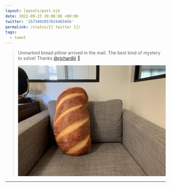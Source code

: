 ```yaml
---
layout: layouts/post.njk
date: 2022-09-23 20:08:06 +00:00
twitter: '1573403857824403456'
permalink: /status/{{ twitter }}/
tags: 
  - tweet
---
```


> Unmarked bread pillow arrived in the mail. The best kind of mystery to solve! Thanks [@richardiii](https://twitter.com/richardiii) 🤩 
> 
> ![an armchair with a big pillow that looks just like a loaf of bread](/img/1573403857824403456-FdXad0hVQAArEN5.jpg)

---

